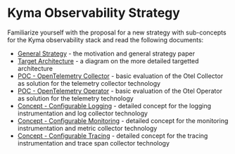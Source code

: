 # Kyma Observability Strategy

Familiarize yourself with the proposal for a new strategy with sub-concepts for the Kyma observability stack and read the following documents:

* [General Strategy](./strategy.md) - the motivation and general strategy paper
* [Target Architecture](./target-architecture.md) - a diagram on the more detailed targetted architecture
* [POC - OpenTelemetry Collector](./opentelemetry/README.md) - basic evaluation of the Otel Collector as solution for the telemetry collector technology
* [POC - OpenTelemetry Operator](./opentelemetry-operator/README.md) - basic evaluation of the Otel Operator as solution for the telemetry  technology
* [Concept - Configurable Logging](./configurable-logging/README.md) - detailed concept for the logging instrumentation and log collector technology
* [Concept - Configurable Monitoring](./configurable-monitoring/README.md) - detailed concept for the monitoring instrumentation and metric collector technology
* [Concept - Configurable Tracing](./configurable-tracing/README.md) - detailed concept for the tracing instrumentation and trace span collector technology